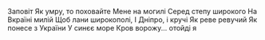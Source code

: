 ﻿Заповіт
Як умру, то поховайте
Мене на могилі
Серед степу широкого
На Вкраїні милій
Щоб лани широкополі,
І Дніпро, і кручі
Як реве ревучий
Як понесе з України
У синєє море
Кров ворожу... отойді я